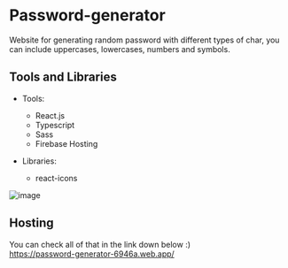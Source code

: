 # Password-generator

Website for generating random password with different types of char, you can include uppercases, lowercases, numbers and symbols.
   
## Tools and Libraries
    
* Tools:
    * React.js 
    * Typescript
    * Sass
    * Firebase Hosting

* Libraries: 
    * react-icons
    
![image](https://user-images.githubusercontent.com/121461039/217629937-c31c438a-c315-4e26-accc-654764417a85.png)

## Hosting

You can check all of that in the link down below :) <br>
https://password-generator-6946a.web.app/
